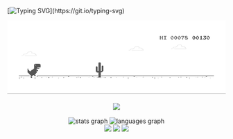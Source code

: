 [![Typing SVG](https://readme-typing-svg.demolab.com/?lines=printf("Hello+World+I'm+Cleslley");)](https://git.io/typing-svg)
<p align="center">
  <img src="dino.gif"><br><br>
  <a href="#">
    <img src="https://skillicons.dev/icons?i=github,git,java,py,javascript,html,css,c,cpp,php"/>
  </a>
</p>
<div align="center">
  <img src="https://github-readme-stats.vercel.app/api?username=cleslleydemoura&hide_title=false&hide_rank=false&show_icons=true&include_all_commits=true&count_private=true&disable_animations=false&theme=dark&locale=en&hide_border=false" height="150" alt="stats graph"  />
  <img src="https://github-readme-stats.vercel.app/api/top-langs?username=cleslleydemoura&locale=en&hide_title=false&layout=compact&card_width=320&langs_count=6&theme=dark&hide_border=false" height="150" alt="languages graph"/>
</div>
  <div align="center">
    <a href="mailto:cleslleydemoura@gmail.com" target="_blank" rel="external"><img src="https://img.shields.io/badge/-Gmail-%23333?style=for-the-badge&logo=gmail&logoColor=white" target="_blank"></a>
    <a href="https://www.linkedin.com/in/cleslley" target="_blank" rel="external"><img src="https://img.shields.io/badge/-LinkedIn-%230077B5?style=for-the-badge&logo=linkedin&logoColor=white" target="_blank"></a> 
    <a href="https://instagram.com/cleslleydemoura" target="_blank" rel="external"><img src="https://img.shields.io/badge/-Instagram-%23E4405F?style=for-the-badge&logo=instagram&logoColor=white" target="_blank"></a>
  </div>
